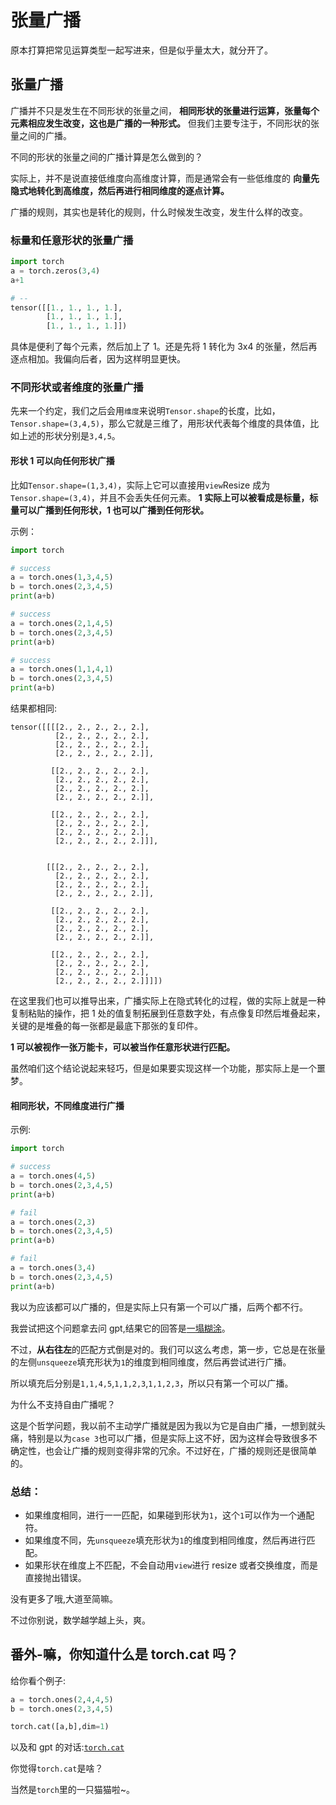 # 张量广播

原本打算把常见运算类型一起写进来，但是似乎量太大，就分开了。<br>

## 张量广播

广播并不只是发生在不同形状的张量之间， **相同形状的张量进行运算，张量每个元素相应发生改变，这也是广播的一种形式。** 但我们主要专注于，不同形状的张量之间的广播。<br>

不同的形状的张量之间的广播计算是怎么做到的？<br>

实际上，并不是说直接低维度向高维度计算，而是通常会有一些低维度的 **向量先隐式地转化到高维度，然后再进行相同维度的逐点计算。** <br>

广播的规则，其实也是转化的规则，什么时候发生改变，发生什么样的改变。<br>

### 标量和任意形状的张量广播

```python
import torch
a = torch.zeros(3,4)
a+1

# --
tensor([[1., 1., 1., 1.],
        [1., 1., 1., 1.],
        [1., 1., 1., 1.]])
```

具体是便利了每个元素，然后加上了 1。还是先将 1 转化为 3x4 的张量，然后再逐点相加。我偏向后者，因为这样明显更快。<br>

### 不同形状或者维度的张量广播

先来一个约定，我们之后会用`维度`来说明`Tensor.shape`的长度，比如，`Tensor.shape=(3,4,5)`，那么它就是三维了，用形状代表每个维度的具体值，比如上述的形状分别是`3,4,5`。<br>

#### 形状 1 可以向任何形状广播

比如`Tensor.shape=(1,3,4)`，实际上它可以直接用`view`Resize 成为`Tensor.shape=(3,4)`，并且不会丢失任何元素。 **1 实际上可以被看成是标量，标量可以广播到任何形状，1 也可以广播到任何形状。** <br>

示例：<br>

```python
import torch

# success
a = torch.ones(1,3,4,5)
b = torch.ones(2,3,4,5)
print(a+b)

# success
a = torch.ones(2,1,4,5)
b = torch.ones(2,3,4,5)
print(a+b)

# success
a = torch.ones(1,1,4,1)
b = torch.ones(2,3,4,5)
print(a+b)
```

结果都相同:<br>

```
tensor([[[[2., 2., 2., 2., 2.],
          [2., 2., 2., 2., 2.],
          [2., 2., 2., 2., 2.],
          [2., 2., 2., 2., 2.]],

         [[2., 2., 2., 2., 2.],
          [2., 2., 2., 2., 2.],
          [2., 2., 2., 2., 2.],
          [2., 2., 2., 2., 2.]],

         [[2., 2., 2., 2., 2.],
          [2., 2., 2., 2., 2.],
          [2., 2., 2., 2., 2.],
          [2., 2., 2., 2., 2.]]],


        [[[2., 2., 2., 2., 2.],
          [2., 2., 2., 2., 2.],
          [2., 2., 2., 2., 2.],
          [2., 2., 2., 2., 2.]],

         [[2., 2., 2., 2., 2.],
          [2., 2., 2., 2., 2.],
          [2., 2., 2., 2., 2.],
          [2., 2., 2., 2., 2.]],

         [[2., 2., 2., 2., 2.],
          [2., 2., 2., 2., 2.],
          [2., 2., 2., 2., 2.],
          [2., 2., 2., 2., 2.]]]])
```

在这里我们也可以推导出来，广播实际上在隐式转化的过程，做的实际上就是一种复制粘贴的操作，把 1 处的值复制拓展到任意数字处，有点像复印然后堆叠起来，关键的是堆叠的每一张都是最底下那张的复印件。<br>

**1 可以被视作一张万能卡，可以被当作任意形状进行匹配。** <br>

虽然咱们这个结论说起来轻巧，但是如果要实现这样一个功能，那实际上是一个噩梦。<br>

#### 相同形状，不同维度进行广播

示例:<br>

```python
import torch

# success
a = torch.ones(4,5)
b = torch.ones(2,3,4,5)
print(a+b)

# fail
a = torch.ones(2,3)
b = torch.ones(2,3,4,5)
print(a+b)

# fail
a = torch.ones(3,4)
b = torch.ones(2,3,4,5)
print(a+b)
```

我以为应该都可以广播的，但是实际上只有第一个可以广播，后两个都不行。<br>

我尝试把这个问题拿去问 gpt,结果它的回答是[一塌糊涂](https://github.com/MrXnneHang/oaifree-hitory-to-markdown/blob/main/output/%E4%BB%8E%E5%8F%B3%E5%BE%80%E5%B7%A6%E7%9A%84%E5%B9%BF%E6%92%AD%E5%8C%B9%E9%85%8D%2C%E7%AD%94%E6%A1%88%E9%94%99%E4%BA%86.md)。<br>

不过，**从右往左**的匹配方式倒是对的。我们可以这么考虑，第一步，它总是在张量的左侧`unsqueeze`填充形状为`1`的维度到相同维度，然后再尝试进行广播。<br>

所以填充后分别是`1,1,4,5`,`1,1,2,3`,`1,1,2,3`，所以只有第一个可以广播。<br>

为什么不支持自由广播呢？<br>

这是个哲学问题，我以前不主动学广播就是因为我以为它是自由广播，一想到就头痛，特别是以为`case 3`也可以广播，但是实际上这不好，因为这样会导致很多不确定性，也会让广播的规则变得非常的冗余。不过好在，广播的规则还是很简单的。<br>

### 总结：

- 如果维度相同，进行一一匹配，如果碰到形状为`1`，这个`1`可以作为一个通配符。<br>
- 如果维度不同，先`unsqueeze`填充形状为`1`的维度到相同维度，然后再进行匹配。<br>
- 如果形状在维度上不匹配，不会自动用`view`进行 resize 或者交换维度，而是直接抛出错误。<br>

没有更多了哦,大道至简嘛。<br>

不过你别说，数学越学越上头，爽。<br>

## 番外-嘛，你知道什么是 torch.cat 吗？

给你看个例子:<br>

```python
a = torch.ones(2,4,4,5)
b = torch.ones(2,3,4,5)

torch.cat([a,b],dim=1)
```

以及和 gpt 的对话:[`torch.cat`](https://github.com/MrXnneHang/oaifree-hitory-to-markdown/blob/main/output/torch.cat.md)<br>

你觉得`torch.cat`是啥？<br>

当然是`torch`里的一只猫猫啦~。<br>

